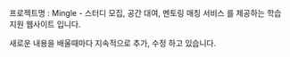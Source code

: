 프로젝트명 : Mingle - 스터디 모집, 공간 대여, 멘토링 매칭 서비스 를 제공하는 학습 지원 웹사이트 입니다.

새로운 내용을 배울때마다 지속적으로 추가, 수정 하고 있습니다.

